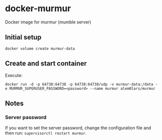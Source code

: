 # docker-murmur

Docker image for murmur (mumble server)

## Initial setup

```
docker volume create murmur-data
```

## Create and start container

Execute:

```
docker run -d -p 64738:64738 -p 64738:64738/udp -v murmur-data:/data -e MURMUR_SUPERUSER_PASSWORD=<password> --name murmur alem0lars/murmur
```

## Notes

### Server password

If you want to set the server password, change the configuration file and then
run: `supervisorctl restart murmur`.
